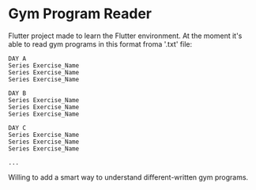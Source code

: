 # Gym Program Reader
Flutter project made to learn the Flutter environment.
At the moment it's able to read gym programs in this format froma '.txt' file:
```
DAY A
Series Exercise_Name
Series Exercise_Name
Series Exercise_Name

DAY B
Series Exercise_Name
Series Exercise_Name
Series Exercise_Name

DAY C
Series Exercise_Name
Series Exercise_Name
Series Exercise_Name

...
```
Willing to add a smart way to understand different-written gym programs.
